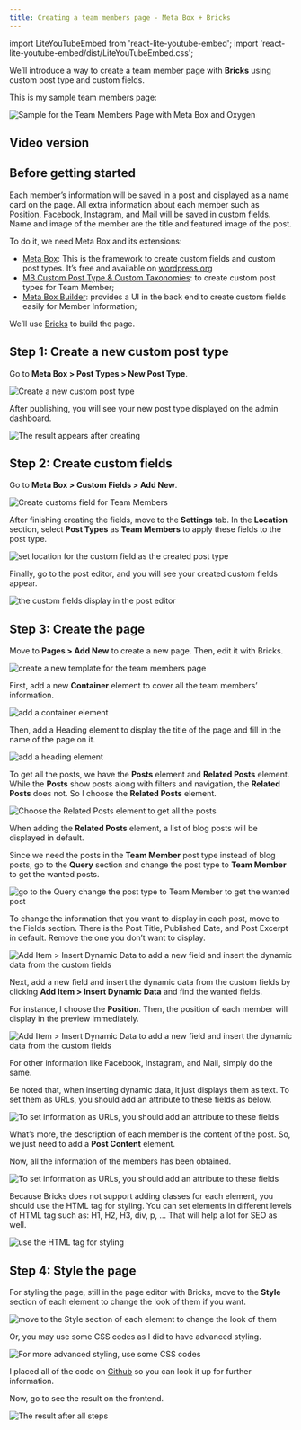 ```yaml
---
title: Creating a team members page - Meta Box + Bricks
---
```


import LiteYouTubeEmbed from 'react-lite-youtube-embed';
import 'react-lite-youtube-embed/dist/LiteYouTubeEmbed.css';

We’ll introduce a way to create a team member page with **Bricks** using custom post type and custom fields.

This is my sample team members page:

![Sample for the Team Members Page with Meta Box and Oxygen](https://i.imgur.com/RJ9eO0k.png)

## Video version

<LiteYouTubeEmbed id='h07sZBTGTDQ' />

## Before getting started

Each member’s information will be saved in a post and displayed as a name card on the page. All extra information about each member such as Position, Facebook, Instagram, and Mail will be saved in custom fields. Name and image of the member are the title and featured image of the post.

To do it, we need Meta Box and its extensions:

* [Meta Box](https://metabox.io): This is the framework to create custom fields and custom post types. It’s free and available on [wordpress.org](https://wordpress.org/plugins/meta-box/)
* [MB Custom Post Type & Custom Taxonomies](https://metabox.io/plugins/custom-post-type/): to create custom post types for Team Member;
* [Meta Box Builder](https://metabox.io/plugins/meta-box-builder/): provides a UI in the back end to create custom fields easily for Member Information;

We’ll use [Bricks](https://bricksbuilder.io/) to build the page.

## Step 1: Create a new custom post type

Go to **Meta Box > Post Types > New Post Type**.

![Create a new custom post type](https://i.imgur.com/Nywe9kt.png)

After publishing, you will see your new post type displayed on the admin dashboard.

![The result appears after creating](https://i.imgur.com/pjgDm93.png)

## Step 2: Create custom fields

Go to **Meta Box > Custom Fields > Add New**.

![Create customs field for Team Members](https://i.imgur.com/t3JZZ3b.png)

After finishing creating the fields, move to the **Settings** tab. In the **Location** section, select **Post Types** as **Team Members** to apply these fields to the post type.

![set location for the custom field as the created post type](https://i.imgur.com/uh6ZzrP.png)

Finally, go to the post editor, and you will see your created custom fields appear.

![the custom fields display in the post editor](https://i.imgur.com/ZNScdEe.png)

## Step 3: Create the page

Move to **Pages > Add New** to create a new page. Then, edit it with Bricks.

![create a new template for the team members page](https://i.imgur.com/wz7nqeq.png)

First, add a new **Container** element to cover all the team members’ information.

![add a container element](https://i.imgur.com/9ZvykU1.png)

Then, add a Heading element to display the title of the page and fill in the name of the page on it.

![add a heading element](https://i.imgur.com/OhndX3Z.png)

To get all the posts, we have the **Posts** element and **Related Posts** element. While the **Posts** show posts along with filters and navigation, the **Related Posts** does not. So I choose the **Related Posts** element.

![Choose the Related Posts element to get all the posts](https://i.imgur.com/ne8hdSl.png)

When adding the **Related Posts** element, a list of blog posts will be displayed in default.

Since we need the posts in the **Team Member** post type instead of blog posts, go to the **Query** section and change the post type to **Team Member** to get the wanted posts.

![go to the Query change the post type to Team Member to get the wanted post](https://i.imgur.com/dVomurP.png)

To change the information that you want to display in each post, move to the Fields section. There is the Post Title, Published Date, and Post Excerpt in default. Remove the one you don’t want to display.

![Add Item > Insert Dynamic Data to add a new field and insert the dynamic data from the custom fields](https://i.imgur.com/lSZA7aH.png)

Next, add a new field and insert the dynamic data from the custom fields by clicking **Add Item > Insert Dynamic Data** and find the wanted fields.

For instance, I choose the **Position**. Then, the position of each member will display in the preview immediately.

![Add Item > Insert Dynamic Data to add a new field and insert the dynamic data from the custom fields](https://i.imgur.com/SxVeXby.gif)

For other information like Facebook, Instagram, and Mail, simply do the same. 

Be noted that, when inserting dynamic data, it just displays them as text. To set them as URLs, you should add an attribute to these fields as below.

![To set information as URLs, you should add an attribute to these fields](https://i.imgur.com/vcW2Uzi.gif)

What’s more, the description of each member is the content of the post. So, we just need to add a **Post Content** element.

Now, all the information of the members has been obtained.

![To set information as URLs, you should add an attribute to these fields](https://i.imgur.com/gt7XfwX.png)

Because Bricks does not support adding classes for each element, you should use the HTML tag for styling. You can set elements in different levels of HTML tag such as: H1, H2, H3, div, p, … That will help a lot for SEO as well.

![use the HTML tag for styling](https://i.imgur.com/bNCoekt.png)

## Step 4: Style the page

For styling the page, still in the page editor with Bricks, move to the **Style** section of each element to change the look of them if you want.

![move to the Style section of each element to change the look of them](https://i.imgur.com/uoFV9zq.png)

Or, you may use some CSS codes as I did to have advanced styling.

![For more advanced styling, use some CSS codes](https://i.imgur.com/1cEFnl7.png)

I placed all of the code on [Github](https://github.com/wpmetabox/tutorials/blob/master/create%20a-team-members-page-with-bricks/custom.css) so you can look it up for further information.

Now, go to see the result on the frontend.

![The result after all steps](https://i.imgur.com/RJ9eO0k.png)


